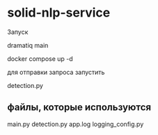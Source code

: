 # solid-nlp-service

Запуск

dramatiq main

docker compose up -d

для отправки запроса запустить 

detection.py


## файлы, которые используются

main.py
detection.py
app.log
logging_config.py
